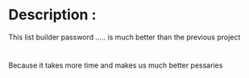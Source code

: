 # Description : 
This list builder password ..... is much better than the previous project
#
Because it takes more time and makes us much better pessaries
